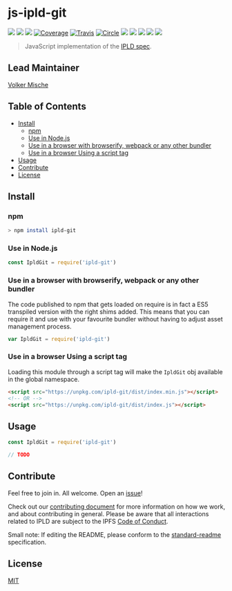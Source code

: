 # js-ipld-git

[![](https://img.shields.io/badge/made%20by-Protocol%20Labs-blue.svg?style=flat-square)](http://ipn.io)
[![](https://img.shields.io/badge/project-IPLD-blue.svg?style=flat-square)](http://github.com/ipld/ipld)
[![](https://img.shields.io/badge/freenode-%23ipfs-blue.svg?style=flat-square)](http://webchat.freenode.net/?channels=%23ipfs)
[![Coverage](https://coveralls.io/repos/github/ipld/js-ipld-git/badge.svg?branch=master)](https://coveralls.io/github/ipld/js-ipld-git?branch=master)
[![Travis](https://travis-ci.org/ipld/js-ipld-git.svg?branch=master)](https://travis-ci.org/ipld/js-ipld-git)
[![Circle](https://circleci.com/gh/ipld/js-ipld-git.svg?style=svg)](https://circleci.com/gh/ipld/js-ipld-git)
[![](https://img.shields.io/badge/standard--readme-OK-green.svg?style=flat-square)](https://github.com/RichardLitt/standard-readme)
[![](https://david-dm.org/ipld/js-ipld-git.svg?style=flat-square)](https://david-dm.org/ipld/js-ipld-git)
[![](https://img.shields.io/badge/code%20style-standard-brightgreen.svg?style=flat-square)](https://github.com/feross/standard)
![](https://img.shields.io/badge/npm-%3E%3D3.0.0-orange.svg?style=flat-square)
![](https://img.shields.io/badge/Node.js-%3E%3D6.0.0-orange.svg?style=flat-square)

> JavaScript implementation of the [IPLD spec](https://github.com/ipfs/specs/tree/master/ipld).

## Lead Maintainer

[Volker Mische](https://github.com/vmx)

## Table of Contents

- [Install](#install)
  - [npm](#npm)
  - [Use in Node.js](#use-in-nodejs)
  - [Use in a browser with browserify, webpack or any other bundler](#use-in-a-browser-with-browserify-webpack-or-any-other-bundler)
  - [Use in a browser Using a script tag](#use-in-a-browser-using-a-script-tag)
- [Usage](#usage)
- [Contribute](#contribute)
- [License](#license)

## Install

### npm

```sh
> npm install ipld-git
```

### Use in Node.js

```JavaScript
const IpldGit = require('ipld-git')
```

### Use in a browser with browserify, webpack or any other bundler

The code published to npm that gets loaded on require is in fact a ES5 transpiled version with the right shims added. This means that you can require it and use with your favourite bundler without having to adjust asset management process.

```JavaScript
var IpldGit = require('ipld-git')
```

### Use in a browser Using a script tag

Loading this module through a script tag will make the `IpldGit` obj available in the global namespace.

```html
<script src="https://unpkg.com/ipld-git/dist/index.min.js"></script>
<!-- OR -->
<script src="https://unpkg.com/ipld-git/dist/index.js"></script>
```

## Usage

```JavaScript
const IpldGit = require('ipld-git')

// TODO
```

## Contribute

Feel free to join in. All welcome. Open an [issue](https://github.com/ipld/js-ipld-git/issues)!

Check out our [contributing document](https://github.com/ipld/ipld/blob/master/contributing.md) for more information on how we work, and about contributing in general. Please be aware that all interactions related to IPLD are subject to the IPFS [Code of Conduct](https://github.com/ipfs/community/blob/master/code-of-conduct.md).

Small note: If editing the README, please conform to the [standard-readme](https://github.com/RichardLitt/standard-readme) specification.

## License

[MIT](LICENSE)
